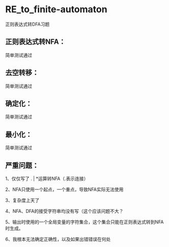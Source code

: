 # RE_to_finite-automaton
 正则表达式转DFA习题



## 正则表达式转NFA：

简单测试通过



## 去空转移：

简单测试通过



## 确定化：

简单测试通过



## 最小化：

简单测试通过

## 严重问题：

1、仅仅写了 . | *运算转NFA（.表示连接）

2、NFA只使用一个起点，一个重点，导致NFA实际无法使用

3、复杂度上天了

4、NFA、DFA的接受字符串均没有写（这个应该问题不大？

5、输出时使用的一个全局变量的字符集合，这个集合只能在正则表达式转到NFA时生成。

6、我根本无法确定正确性，以及如果出错错误在何处